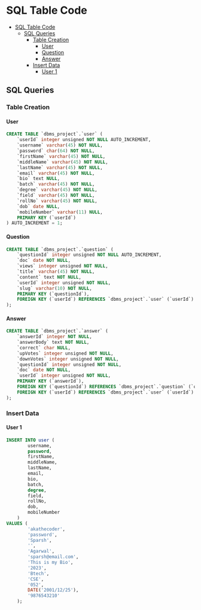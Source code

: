 # SQL Table Code

- [SQL Table Code](#sql-table-code)
  - [SQL Queries](#sql-queries)
    - [Table Creation](#table-creation)
      - [User](#user)
      - [Question](#question)
      - [Answer](#answer)
    - [Insert Data](#insert-data)
      - [User 1](#user-1)

## SQL Queries

### Table Creation

#### User

```sql
CREATE TABLE `dbms_project`.`user` (
    `userId` integer unsigned NOT NULL AUTO_INCREMENT,
    `username` varchar(45) NOT NULL,
    `password` char(64) NOT NULL,
    `firstName` varchar(45) NOT NULL,
    `middleName` varchar(45) NOT NULL,
    `lastName` varchar(45) NOT NULL,
    `email` varchar(45) NOT NULL,
    `bio` text NULL,
    `batch` varchar(45) NOT NULL,
    `degree` varchar(45) NOT NULL,
    `field` varchar(45) NOT NULL,
    `rollNo` varchar(45) NOT NULL,
    `dob` date NULL,
    `mobileNumber` varchar(11) NULL,
    PRIMARY KEY (`userId`)
) AUTO_INCREMENT = 1;
```

#### Question

```sql
CREATE TABLE `dbms_project`.`question` (
    `questionId` integer unsigned NOT NULL AUTO_INCREMENT,
    `doc` date NOT NULL,
    `views` integer unsigned NOT NULL,
    `title` varchar(45) NOT NULL,
    `content` text NOT NULL,
    `userId` integer unsigned NOT NULL,
    `slug` varchar(10) NOT NULL,
    PRIMARY KEY (`questionId`),
    FOREIGN KEY (`userId`) REFERENCES `dbms_project`.`user` (`userId`)
);
```

#### Answer

```sql
CREATE TABLE `dbms_project`.`answer` (
    `answerId` integer NOT NULL,
    `answerBody` text NOT NULL,
    `correct` char NULL,
    `upVotes` integer unsigned NOT NULL,
    `downVotes` integer unsigned NOT NULL,
    `questionId` integer unsigned NOT NULL,
    `doc` date NOT NULL,
    `userId` integer unsigned NOT NULL,
    PRIMARY KEY (`answerId`),
    FOREIGN KEY (`questionId`) REFERENCES `dbms_project`.`question` (`questionId`),
    FOREIGN KEY (`userId`) REFERENCES `dbms_project`.`user` (`userId`)
);
```

### Insert Data

#### User 1

```sql
INSERT INTO user (
        username,
        password,
        firstName,
        middleName,
        lastName,
        email,
        bio,
        batch,
        degree,
        field,
        rollNo,
        dob,
        mobileNumber
    )
VALUES (
        'akathecoder',
        'password',
        'Sparsh',
        '',
        'Agarwal',
        'sparsh@email.com',
        'This is my Bio',
        '2023',
        'Btech',
        'CSE',
        '052',
        DATE('2001/12/25'),
        '9876543210'
    );
```
